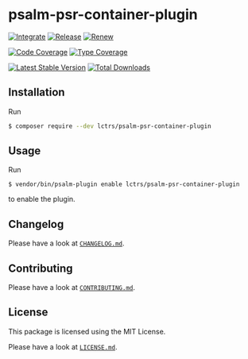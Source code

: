 # psalm-psr-container-plugin

[![Integrate](https://github.com/Lctrs/psalm-psr-container-plugin/workflows/Integrate/badge.svg?branch=master)](https://github.com/Lctrs/psalm-psr-container-plugin/actions)
[![Release](https://github.com/Lctrs/psalm-psr-container-plugin/workflows/Release/badge.svg?branch=master)](https://github.com/Lctrs/psalm-psr-container-plugin/actions)
[![Renew](https://github.com/Lctrs/psalm-psr-container-plugin/workflows/Renew/badge.svg?branch=master)](https://github.com/Lctrs/psalm-psr-container-plugin/actions)

[![Code Coverage](https://codecov.io/gh/Lctrs/psalm-psr-container-plugin/branch/master/graph/badge.svg)](https://codecov.io/gh/Lctrs/psalm-psr-container-plugin)
[![Type Coverage](https://shepherd.dev/github/Lctrs/psalm-psr-container-plugin/coverage.svg)](https://shepherd.dev/github/Lctrs/psalm-psr-container-plugin)

[![Latest Stable Version](https://img.shields.io/packagist/v/Lctrs/psalm-psr-container-plugin?style=flat-square)](https://packagist.org/packages/Lctrs/psalm-psr-container-plugin)
[![Total Downloads](https://img.shields.io/packagist/dt/Lctrs/psalm-psr-container-plugin?style=flat-square)](https://packagist.org/packages/Lctrs/psalm-psr-container-plugin)

## Installation

Run

```sh
$ composer require --dev lctrs/psalm-psr-container-plugin
```

## Usage

Run

```
$ vendor/bin/psalm-plugin enable lctrs/psalm-psr-container-plugin
```

to enable the plugin.

## Changelog

Please have a look at [`CHANGELOG.md`](CHANGELOG.md).

## Contributing

Please have a look at [`CONTRIBUTING.md`](.github/CONTRIBUTING.md).

## License

This package is licensed using the MIT License.

Please have a look at [`LICENSE.md`](LICENSE.md).
